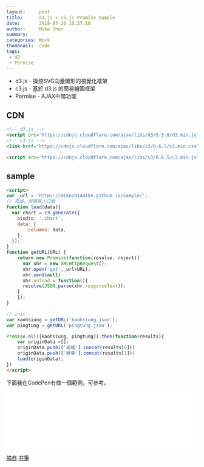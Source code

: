 ```yaml
---
layout:     post
title:      d3.js + c3.js Promise Sample
date:       2018-07-20 10:37:19
author:     Mike Chen
summary:    
categories: Work
thumbnail:  code
tags:
 - d3
 - Pormise
---
```


* d3.js - 操控SVG向量圖形的視覺化框架
* c3.js - 基於 d3.js 的簡易繪圖框架
* Pormise - AJAX中階功能

## CDN

```html
<!-- d3.js -->
<script src="https://cdnjs.cloudflare.com/ajax/libs/d3/5.5.0/d3.min.js"></script>
<!-- c3.js -->
<link href="https://cdnjs.cloudflare.com/ajax/libs/c3/0.6.5/c3.min.css" rel="stylesheet" />

<script src="https://cdnjs.cloudflare.com/ajax/libs/c3/0.6.5/c3.min.js"></script>
```

## sample

```html
<script>
var _url = 'https://mike2014mike.github.io/sample/';
// 高雄、屏東縣人口數
function load(data){
  var chart = c3.generate({
    bindto: '.chart',
    data: {
        columns: data,
    },
  });
}
function getURL(URL) {
    return new Promise(function(resolve, reject){
      var xhr = new XMLHttpRequest();
      xhr.open('get',_url+URL);
      xhr.send(null)
      xhr.onload = function(){
      resolve(JSON.parse(xhr.responseText));
    }
    });
}

// init
var kaohsiung = getURL('kaohsiung.json');
var pingtung = getURL('pingtung.json');

Promise.all([kaohsiung, pingtung]).then(function(results){
    var originData =[];
    originData.push(['高雄'].concat(results[0]))
    originData.push(['屏東'].concat(results[1]))
    load(originData);
})
</script>
```


下面我在CodePen有做一個範例，可參考。

<div class="iframe-rwd">
    <iframe scrolling='no' title='D3.JS C3.JS Promise Sample' src='//codepen.io/mikechen2017/embed/PBbBoo/?height=265&theme-id=0&default-tab=js,result&embed-version=2' frameborder='no' allowtransparency='true' allowfullscreen='true' style='width: 100%;'>See the Pen <a href='https://codepen.io/mikechen2017/pen/PBbBoo/'>D3.JS C3.JS Promise Sample</a> by Mike Chen (<a href='https://codepen.io/mikechen2017'>@mikechen2017</a>) on <a href='https://codepen.io'>CodePen</a>.
</iframe>
</div>

[摘自](https://www.youtube.com/watch?v=0PQ8VOsyjzw)
[共筆](https://quip.com/gpbZAyy2Py7a)